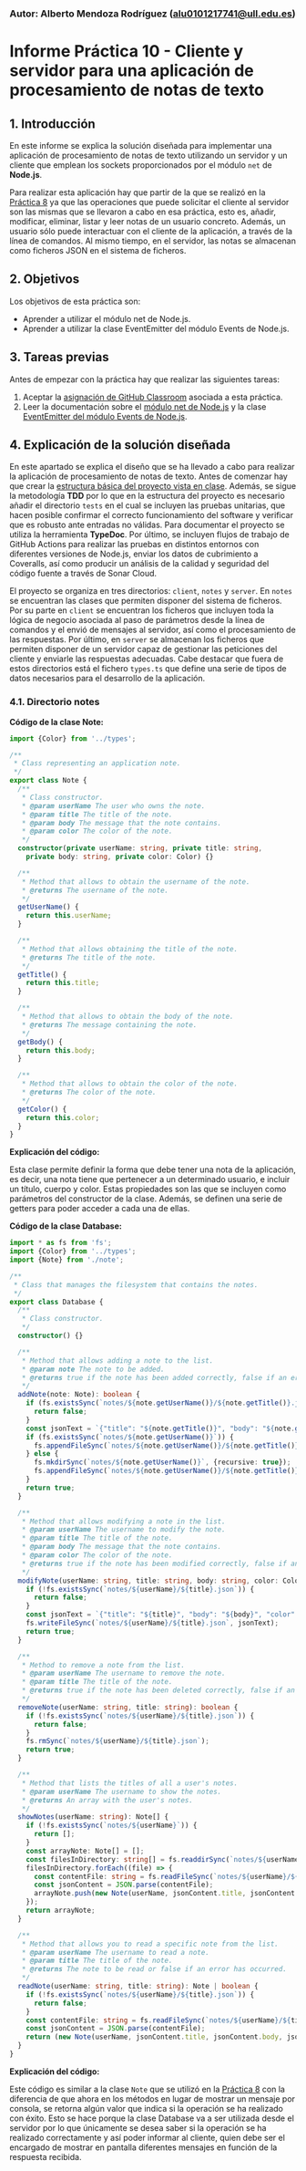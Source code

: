 ### Autor: Alberto Mendoza Rodríguez (alu0101217741@ull.edu.es)

# Informe Práctica 10 - Cliente y servidor para una aplicación de procesamiento de notas de texto

## 1. Introducción

En este informe se explica la solución diseñada para implementar una aplicación de procesamiento de notas de texto utilizando un servidor y un cliente que emplean los sockets proporcionados por el módulo `net` de **Node.js**.

Para realizar esta aplicación hay que partir de la que se realizó en la [Práctica 8](https://github.com/ULL-ESIT-INF-DSI-2021/ull-esit-inf-dsi-20-21-prct08-filesystem-notes-app-alu0101217741.git) ya que las operaciones que puede solicitar el cliente al servidor son las mismas que se llevaron a cabo en esa práctica, esto es, añadir, modificar, eliminar, listar y leer notas de un usuario concreto. Además, un usuario sólo puede interactuar con el cliente de la aplicación, a través de la línea de comandos. Al mismo tiempo, en el servidor, las notas se almacenan como ficheros JSON en el sistema de ficheros.

## 2. Objetivos

Los objetivos de esta práctica son:

* Aprender a utilizar el módulo net de Node.js.
* Aprender a utilizar la clase EventEmitter del módulo Events de Node.js.

## 3. Tareas previas

Antes de empezar con la práctica hay que realizar las siguientes tareas:

1. Aceptar la [asignación de GitHub Classroom](https://classroom.github.com/assignment-invitations/86449c6e8761262c57246a986902a9e8/status) asociada a esta práctica.
2. Leer la documentación sobre el [módulo net de Node.js](https://nodejs.org/dist/latest-v16.x/docs/api/net.html) y la clase  [EventEmitter del módulo Events de Node.js](https://nodejs.org/dist/latest-v16.x/docs/api/events.html#events_class_eventemitter).

## 4. Explicación de la solución diseñada

En este apartado se explica el diseño que se ha llevado a cabo para realizar la aplicación de procesamiento de notas de texto. Antes de comenzar hay que crear la [estructura básica del proyecto vista en clase](https://ull-esit-inf-dsi-2021.github.io/typescript-theory/typescript-project-setup.html). Además, se sigue la metodología **TDD** por lo que en la estructura del proyecto es necesario añadir el directorio `tests` en el cual se incluyen las pruebas unitarias, que hacen posible confirmar el correcto funcionamiento del software y verificar que es robusto ante entradas no válidas. Para documentar el proyecto se utiliza la herramienta **TypeDoc**. Por último, se incluyen flujos de trabajo de GitHub Actions para realizar las pruebas en distintos entornos con diferentes versiones de Node.js, enviar los datos de cubrimiento a Coveralls, así como producir un análisis de la calidad y seguridad del código fuente a través de Sonar Cloud.

El proyecto se organiza en tres directorios: `client`, `notes` y `server`. En `notes` se encuentran las clases que permiten disponer del sistema de ficheros. Por su parte en `client` se encuentran los ficheros que incluyen toda la lógica de negocio asociada al paso de parámetros desde la línea de comandos y el envió de mensajes al servidor, así como el procesamiento de las respuestas. Por último, en `server` se almacenan los ficheros que permiten disponer de un servidor capaz de gestionar las peticiones del cliente y enviarle las respuestas adecuadas. Cabe destacar que fuera de estos directorios está el fichero `types.ts` que define una serie de tipos de datos necesarios para el desarrollo de la aplicación.

### 4.1. Directorio notes

**Código de la clase Note:**

```ts
import {Color} from '../types';

/**
 * Class representing an application note.
 */
export class Note {
  /**
   * Class constructor.
   * @param userName The user who owns the note.
   * @param title The title of the note.
   * @param body The message that the note contains.
   * @param color The color of the note.
   */
  constructor(private userName: string, private title: string,
    private body: string, private color: Color) {}

  /**
   * Method that allows to obtain the username of the note.
   * @returns The username of the note.
   */
  getUserName() {
    return this.userName;
  }

  /**
   * Method that allows obtaining the title of the note.
   * @returns The title of the note.
   */
  getTitle() {
    return this.title;
  }

  /**
   * Method that allows to obtain the body of the note.
   * @returns The message containing the note.
   */
  getBody() {
    return this.body;
  }

  /**
   * Method that allows to obtain the color of the note.
   * @returns The color of the note.
   */
  getColor() {
    return this.color;
  }
}
```

**Explicación del código:**

Esta clase permite definir la forma que debe tener una nota de la aplicación, es decir, una nota tiene que pertenecer a un determinado usuario, e incluir un título, cuerpo y color. Estas propiedades son las que se incluyen como parámetros del constructor de la clase. Además, se definen una serie de getters para poder acceder a cada una de ellas.

**Código de la clase Database:**

```ts
import * as fs from 'fs';
import {Color} from '../types';
import {Note} from './note';

/**
 * Class that manages the filesystem that contains the notes.
 */
export class Database {
  /**
   * Class constructor.
   */
  constructor() {}

  /**
   * Method that allows adding a note to the list.
   * @param note The note to be added.
   * @returns true if the note has been added correctly, false if an error has occurred.
   */
  addNote(note: Note): boolean {
    if (fs.existsSync(`notes/${note.getUserName()}/${note.getTitle()}.json`)) {
      return false;
    }
    const jsonText = `{"title": "${note.getTitle()}", "body": "${note.getBody()}", "color": "${note.getColor()}"}`;
    if (fs.existsSync(`notes/${note.getUserName()}`)) {
      fs.appendFileSync(`notes/${note.getUserName()}/${note.getTitle()}.json`, jsonText);
    } else {
      fs.mkdirSync(`notes/${note.getUserName()}`, {recursive: true});
      fs.appendFileSync(`notes/${note.getUserName()}/${note.getTitle()}.json`, jsonText);
    }
    return true;
  }

  /**
   * Method that allows modifying a note in the list.
   * @param userName The username to modify the note.
   * @param title The title of the note.
   * @param body The message that the note contains.
   * @param color The color of the note.
   * @returns true if the note has been modified correctly, false if an error has occurred.
   */
  modifyNote(userName: string, title: string, body: string, color: Color): boolean {
    if (!fs.existsSync(`notes/${userName}/${title}.json`)) {
      return false;
    }
    const jsonText = `{"title": "${title}", "body": "${body}", "color": "${color}"}`;
    fs.writeFileSync(`notes/${userName}/${title}.json`, jsonText);
    return true;
  }

  /**
   * Method to remove a note from the list.
   * @param userName The username to remove the note.
   * @param title The title of the note.
   * @returns true if the note has been deleted correctly, false if an error has occurred.
   */
  removeNote(userName: string, title: string): boolean {
    if (!fs.existsSync(`notes/${userName}/${title}.json`)) {
      return false;
    }
    fs.rmSync(`notes/${userName}/${title}.json`);
    return true;
  }

  /**
   * Method that lists the titles of all a user's notes.
   * @param userName The username to show the notes.
   * @returns An array with the user's notes.
   */
  showNotes(userName: string): Note[] {
    if (!fs.existsSync(`notes/${userName}`)) {
      return [];
    }
    const arrayNote: Note[] = [];
    const filesInDirectory: string[] = fs.readdirSync(`notes/${userName}`);
    filesInDirectory.forEach((file) => {
      const contentFile: string = fs.readFileSync(`notes/${userName}/${file}`, {encoding: 'utf-8'});
      const jsonContent = JSON.parse(contentFile);
      arrayNote.push(new Note(userName, jsonContent.title, jsonContent.body, jsonContent.color));
    });
    return arrayNote;
  }

  /**
   * Method that allows you to read a specific note from the list.
   * @param userName The username to read a note.
   * @param title The title of the note.
   * @returns The note to be read or false if an error has occurred.
   */
  readNote(userName: string, title: string): Note | boolean {
    if (!fs.existsSync(`notes/${userName}/${title}.json`)) {
      return false;
    }
    const contentFile: string = fs.readFileSync(`notes/${userName}/${title}.json`, {encoding: 'utf-8'});
    const jsonContent = JSON.parse(contentFile);
    return (new Note(userName, jsonContent.title, jsonContent.body, jsonContent.color));
  }
}
```

**Explicación del código:**

Este código es similar a la clase `Note` que se utilizó en la [Práctica 8](https://github.com/ULL-ESIT-INF-DSI-2021/ull-esit-inf-dsi-20-21-prct08-filesystem-notes-app-alu0101217741.git) con la diferencia de que ahora en los métodos en lugar de mostrar un mensaje por consola, se retorna algún valor que indica si la operación se ha realizado con éxito. Esto se hace porque la clase Database va a ser utilizada desde el servidor por lo que únicamente se desea saber si la operación se ha realizado correctamente y así poder informar al cliente, quien debe ser el encargado de mostrar en pantalla diferentes mensajes en función de la respuesta recibida.
